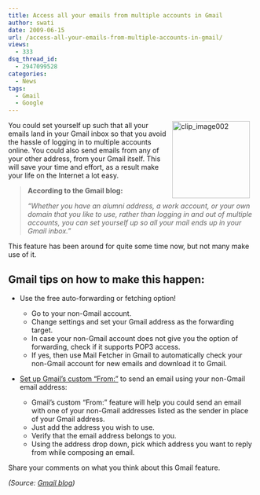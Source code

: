 ```yaml
---
title: Access all your emails from multiple accounts in Gmail
author: swati
date: 2009-06-15
url: /access-all-your-emails-from-multiple-accounts-in-gmail/
views:
  - 333
dsq_thread_id:
  - 2947099528
categories:
  - News
tags:
  - Gmail
  - Google
---
```

<img class="alignright wp-image-53768" style="border: 0pt none;margin-left: 12px;margin-right: 12px" src="http://cdn.devilsworkshop.org/files/2009/06/clip-image00221.jpg" border="0" alt="clip_image002" hspace="12" width="158" height="157" align="right" />You could set yourself up such that all your emails land in your Gmail inbox so that you avoid the hassle of logging in to multiple accounts online. You could also send emails from any of your other address, from your Gmail itself. This will save your time and effort, as a result make your life on the Internet a lot easy.

> **According to the Gmail blog:**
> 
> *“Whether you have an alumni address, a work account, or your own domain that you like to use, rather than logging in and out of multiple accounts, you can set yourself up so all your mail ends up in your Gmail inbox.”*

This feature has been around for quite some time now, but not many make use of it.

## Gmail tips on how to make this happen:

  * Use the free auto-forwarding or fetching option! 
      * Go to your non-Gmail account.
      * Change settings and set your Gmail address as the forwarding target.
      * In case your non-Gmail account does not give you the option of forwarding, check if it supports POP3 access.
      * If yes, then use Mail Fetcher in Gmail to automatically check your non-Gmail account for new emails and download it to Gmail.

  * <a href="http://mail.google.com/support/bin/answer.py?hl=en&answer=22370" onclick="_gaq.push(['_trackEvent', 'outbound-article', 'http://mail.google.com/support/bin/answer.py?hl=en&answer=22370', 'Set up Gmail’s custom “From:”']);" >Set up Gmail’s custom “From:”</a> to send an email using your non-Gmail email address: 
      * Gmail&#8217;s custom &#8220;From:&#8221; feature will help you could send an email with one of your non-Gmail addresses listed as the sender in place of your Gmail address.
      * Just add the address you wish to use.
      * Verify that the email address belongs to you.
      * Using the address drop down, pick which address you want to reply from while composing an email.

Share your comments on what you think about this Gmail feature.

*(Source: <a href="http://gmailblog.blogspot.com/2009/06/tip-check-and-reply-from-multiple-email.html" onclick="_gaq.push(['_trackEvent', 'outbound-article', 'http://gmailblog.blogspot.com/2009/06/tip-check-and-reply-from-multiple-email.html', 'Gmail blog']);" >Gmail blog</a>)*

